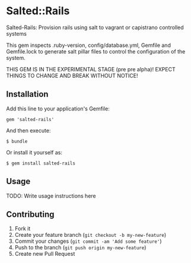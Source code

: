# Salted::Rails

Salted-Rails: Provision rails using salt to vagrant or capistrano controlled systems

This gem inspects .ruby-version, config/database.yml, Gemfile and Gemfile.lock to generate salt pillar files to control the configuration of the system. 

THIS GEM IS IN THE EXPERIMENTAL STAGE (pre pre alpha)! EXPECT THINGS TO CHANGE AND BREAK WITHOUT NOTICE!

## Installation

Add this line to your application's Gemfile:

    gem 'salted-rails'

And then execute:

    $ bundle

Or install it yourself as:

    $ gem install salted-rails

## Usage

TODO: Write usage instructions here

## Contributing

1. Fork it
2. Create your feature branch (`git checkout -b my-new-feature`)
3. Commit your changes (`git commit -am 'Add some feature'`)
4. Push to the branch (`git push origin my-new-feature`)
5. Create new Pull Request
